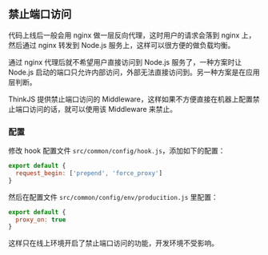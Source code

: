 ## 禁止端口访问

代码上线后一般会用 nginx 做一层反向代理，这时用户的请求会落到 nginx 上，然后通过 nginx 转发到 Node.js 服务上，这样可以很方便的做负载均衡。

通过 nginx 代理后就不希望用户直接访问到 Node.js 服务了，一种方案时让 Node.js 启动的端口只允许内部访问，外部无法直接访问到。另一种方案是在应用层判断。

ThinkJS 提供禁止端口访问的 Middleware，这样如果不方便直接在机器上配置禁止端口访问的话，就可以使用该 Middleware 来禁止。

### 配置

修改 hook 配置文件 `src/common/config/hook.js`，添加如下的配置：

```js
export default {
  request_begin: ['prepend', 'force_proxy']
}
```

然后在配置文件 `src/common/config/env/producition.js` 里配置：

```js
export default {
  proxy_on: true
}
```

这样只在线上环境开启了禁止端口访问的功能，开发环境不受影响。